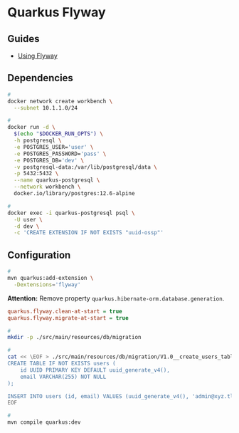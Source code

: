 # Quarkus Flyway

<!--
https://www.youtube.com/watch?v=WWS2xceDJNI
-->

## Guides

- [Using Flyway](https://quarkus.io/guides/flyway)

## Dependencies

```sh
#
docker network create workbench \
  --subnet 10.1.1.0/24

#
docker run -d \
  $(echo "$DOCKER_RUN_OPTS") \
  -h postgresql \
  -e POSTGRES_USER='user' \
  -e POSTGRES_PASSWORD='pass' \
  -e POSTGRES_DB='dev' \
  -v postgresql-data:/var/lib/postgresql/data \
  -p 5432:5432 \
  --name quarkus-postgresql \
  --network workbench \
  docker.io/library/postgres:12.6-alpine

#
docker exec -i quarkus-postgresql psql \
  -U user \
  -d dev \
  -c 'CREATE EXTENSION IF NOT EXISTS "uuid-ossp"'
```

## Configuration

```sh
#
mvn quarkus:add-extension \
  -Dextensions='flyway'
```

**Attention:** Remove property `quarkus.hibernate-orm.database.generation`.

```ini
quarkus.flyway.clean-at-start = true
quarkus.flyway.migrate-at-start = true
```

```sh
#
mkdir -p ./src/main/resources/db/migration

#
cat << \EOF > ./src/main/resources/db/migration/V1.0__create_users_table.sql
CREATE TABLE IF NOT EXISTS users (
    id UUID PRIMARY KEY DEFAULT uuid_generate_v4(),
    email VARCHAR(255) NOT NULL
);

INSERT INTO users (id, email) VALUES (uuid_generate_v4(), 'admin@xyz.tld');
EOF

#
mvn compile quarkus:dev
```

<!--
%dev.quarkus.flyway.locations = db/migration,db/testdata

# quarkus.flyway.baseline-on-migrate = true
# quarkus.flyway.baseline-version = 1.0.0
# quarkus.flyway.baseline-description = Initial version
# quarkus.flyway.connect-retries = 10
# quarkus.flyway.schemas = TEST_SCHEMA
# quarkus.flyway.table = flyway_quarkus_history
# quarkus.flyway.locations = db/location1,db/location2
# quarkus.flyway.sql-migration-prefix = X
# quarkus.flyway.repeatable-sql-migration-prefix = K
-->
